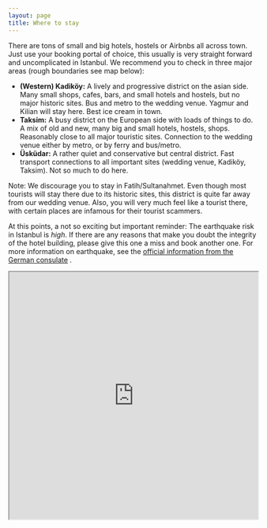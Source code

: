 ```yaml
---
layout: page
title: Where to stay
---
```


There are tons of small and big hotels, hostels or Airbnbs all across town. Just use your booking portal of choice, this usually is very straight forward and uncomplicated in Istanbul. We recommend you to check in three major areas (rough boundaries see map below):
- **(Western) Kadiköy:** A lively and progressive district on the asian side. Many small shops, cafes, bars, and small hotels and hostels, but no major historic sites. Bus and metro to the wedding venue. Yagmur and Kilian will stay here. Best ice cream in town.
- **Taksim:** A busy district on the European side with loads of things to do. A mix of old and new, many big and small hotels, hostels, shops. Reasonably close to all major touristic sites. Connection to the wedding venue either by metro, or by ferry and bus/metro.
- **Üsküdar:** A rather quiet and conservative but central district. Fast transport connections to all important sites (wedding venue, Kadiköy, Taksim). Not so much to do here.

<div class="message">
  Note: We discourage you to stay in Fatih/Sultanahmet. Even though most tourists will stay there due to its historic sites, this district is quite far away from our wedding venue. Also, you will very much feel like a tourist there, with certain places are infamous for their tourist scammers. 
</div>

At this points, a not so exciting but important reminder: The earthquake risk in Istanbul is _high_. If there are any reasons that make you doubt the integrity of the hotel building, please give this one a miss and book another one. For more information on earthquake, see the [official information from the German consulate](https://tuerkei.diplo.de/tr-de/service/15-elefand/2632584-2632584) .

 
<div class="container">
 <iframe src="https://www.google.com/maps/d/embed?mid=138M5bxxC5tfnbhNUaJcbkChrfkainsc&ehbc=2E312F&noprof=1" width="100%" height="500px"></iframe>
</div>

